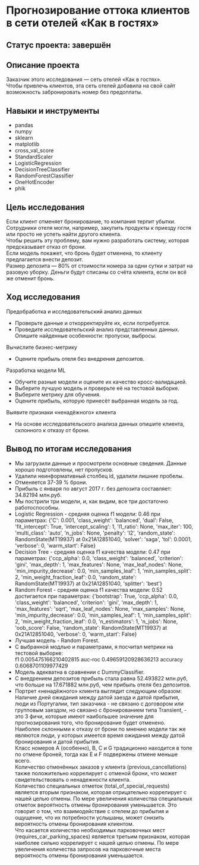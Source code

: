 # Прогнозирование оттока клиентов в сети отелей «Как в гостях»

## Статус проекта: завершён

## Описание проекта

Заказчик этого исследования — сеть отелей «Как в гостях».   
Чтобы привлечь клиентов, эта сеть отелей добавила на свой сайт возможность забронировать номер без предоплаты.  

## Навыки и инструменты

- pandas
- numpy
- sklearn
- matplotlib
- cross_val_score
- StandardScaler
- LogisticRegression
- DecisionTreeClassifier
- RandomForestClassifier
- OneHotEncoder
- phik

## Цель исследования

Если клиент отменяет бронирование, то компания терпит убытки. Сотрудники отеля могли, например, закупить продукты к приезду гостя или просто не успеть найти другого клиента.  
Чтобы решить эту проблему, вам нужно разработать систему, которая предсказывает отказ от брони.  
Если модель покажет, что бронь будет отменена, то клиенту предлагается внести депозит.  
Размер депозита — 80% от стоимости номера за одни сутки и затрат на разовую уборку. Деньги будут списаны со счёта клиента, если он всё же отменит бронь.

## Ход исследования

Предобработка и исследовательский анализ данных    

 * Проверьте данные и откорректируйте их, если потребуется.      
 * Проведите исследовательский анализ представленных данных. Опишите найденные особенности: пропуски, выбросы.      
         
Вычислите бизнес-метрику     

 * Оцените прибыль отеля без внедрения депозитов.      
      
Разработка модели ML       

 * Обучите разные модели и оцените их качество кросс-валидацией.    
 * Выберите лучшую модель и проверьте её на тестовой выборке.      
 * Выберите метрику для обучения.      
 * Оцените прибыль, которую принесёт выбранная модель за год.      

Выявите признаки «ненадёжного» клиента      

 * На основе исследовательского анализа данных опишите клиента, склонного к отказу от брони.  

## Вывод по итогам исследования

* Мы загрузили данные и просмотрели основные сведения. Данные хорошо подготовлены, нет пропусков.  
* Удалили неинформативный столбец id, удалили лишние пробелы. 
* Отменяется 37-39 % брони. 
* Прибыль с января по август 2017 г. без депозита составляет: 34.82194 млн.руб.
* Мы пострили три модели, и, как видим, все три достаточно работоспособны.
* Logistic Regression - средняя оценка f1  модели: 0.46     при параметрах:
{'C': 0.001, 'class_weight': 'balanced', 'dual': False, 'fit_intercept': True, 'intercept_scaling': 1, 'l1_ratio': None, 'max_iter': 100, 'multi_class': 'auto', 'n_jobs': None, 'penalty': 'l2', 'random_state': RandomState(MT19937) at 0x21A12851040, 'solver': 'saga', 'tol': 0.0001, 'verbose': 0, 'warm_start': False}      
* Decision Tree - средняя оценка f1 качества модели: 0.47 при параметрах:
{'ccp_alpha': 0.0, 'class_weight': 'balanced', 'criterion': 'gini', 'max_depth': 1, 'max_features': None, 'max_leaf_nodes': None, 'min_impurity_decrease': 0.0, 'min_samples_leaf': 1, 'min_samples_split': 2, 'min_weight_fraction_leaf': 0.0, 'random_state': RandomState(MT19937) at 0x21A12851040, 'splitter': 'best'}    
* Random Forest - средняя оценка f1 качества модели: 0.52 достигается при параметрах:
{'bootstrap': True, 'ccp_alpha': 0.0, 'class_weight': 'balanced', 'criterion': 'gini', 'max_depth': 1, 'max_features': 'sqrt', 'max_leaf_nodes': None, 'max_samples': None, 'min_impurity_decrease': 0.0, 'min_samples_leaf': 1, 'min_samples_split': 2, 'min_weight_fraction_leaf': 0.0, 'n_estimators': 1, 'n_jobs': None, 'oob_score': False, 'random_state': RandomState(MT19937) at 0x21A12851040, 'verbose': 0, 'warm_start': False}    
* Лучшая модель - Random Forest.  
* С выбранной модлью и параметрами, я посчитал метрики на тестовой выборке:  
f1 0.005475166210402815
auc-roc 0.49659120928636213
accuracy 0.6068701109977429  
* Модель адекватна в сравнении с DummyClassifier.  
*  С внедрением депозитов прибыль стала равна 52.493822 млн.руб, что больше на 17.671882 млн.руб, чем прибыль отеля без депозитов.
* Портрет «ненадёжного» клиента выглядит следующим образом:  
Наличие дней ожидания между датой заезда и датой прибытия, люди из Португалии, тип заказчика - не связано с договором или групповым заездом, но связано с бронированием типа Transient, - это 3 фичи, которые имеют наибольшее значение для прогнозирования того, что бронирование будет отменено.    
Наиболее склонными к отказу от брони по мнению модели так же являются люди, у которых имеется время ожидания между датой бронирования и датой прибытия.  
Класс номеров A (особенно), В, С и G традиционно находится в топе по отмене броней, тогда как E и F подвержены отмене меньше всего.    
Количество отменённых заказов у клиента (previous_cancellations) также положительно коррелирует с отменой брони, что может свидетельствовать о ненадежности клиента.  
Количество специальных отметок (total_of_special_requests) является вторым признаком, которая отрицательно коррелирует с нашей целью отмены. По мере увеличения количества специальных отметок вероятность отмены бронирования уменьшается. Это говорит о том, что взаимодействие с отелем до прибытия и ощущение, что их потребности услышаны, может снизить вероятность отмены бронирования клиентом.    
Что касается количество необходимых парковочных мест (requires_car_parking_spaces) является третьим признаком, которая наиболее сильно коррелирует с нашей целью отмены. По мере увеличения количества запросов на парковочные места вероятность отмены бронирования уменьшается.    